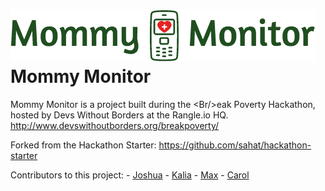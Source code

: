 ![Alt](https://github.com/jochan/mddb/blob/master/public/logo2.png)
Mommy Monitor
=======================

Mommy Monitor is a project built during the &lt;Br/&gt;eak Poverty Hackathon, hosted by Devs Without Borders at the Rangle.io HQ. http://www.devswithoutborders.org/breakpoverty/

Forked from the Hackathon Starter: https://github.com/sahat/hackathon-starter

Contributors to this project: 
	- [Joshua](https://github.com/jochan/)
	- [Kalia](https://github.com/kalia-akkad)
	- [Max](https://github.com/nedwid)
	- [Carol](https://github.com/cylovesummer)